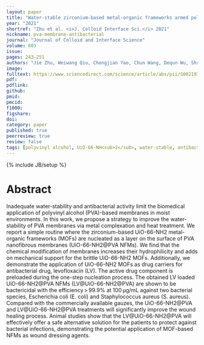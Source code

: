 ```yaml
---
layout: paper
title: "Water-stable zirconium-based metal-organic frameworks armed polyvinyl alcohol nanofibrous membrane with enhanced antibacterial therapy for wound healing"
year: "2021"
shortref: "Zhu et al. <i>J. Colloid Interface Sci.</i> 2021"
nickname: pva-membrane-antibacterial
journal: "Journal of Colloid and Interface Science"
volume: 603
issue: 
pages: 243-251
authors: "Jie Zhu, Weiwang Qiu, Chengjian Yao, Chun Wang, Dequn Wu, Shravan Pradeep, Jianyong Yu, Zijian Dai"
image: 
fulltext: https://www.sciencedirect.com/science/article/abs/pii/S0021979721009589
pdf: 
pdflink: 
github: 
pmid: 
pmcid: 
f1000: 
figshare: 
doi: 
category: paper
published: true
peerreview: true
review: false
tags: [polyvinyl alcohol, UiO-66-NH<sub>2</sub>, water-stable, antibacterial wound dressing]
---
```

{% include JB/setup %}

# Abstract 

Inadequate water-stability and antibacterial activity limit the biomedical application of polyvinyl alcohol (PVA)-based membranes in moist environments. In this work, we propose a strategy to improve the water-stability of PVA membranes via metal complexation and heat treatment. We report a simple routine where the zirconium-based UiO-66-NH2 metal-organic frameworks (MOFs) are nucleated as a layer on the surface of PVA nanofibrous membranes (UiO-66-NH2@PVA NFMs). We find that the chemical modification of membranes increases their hydrophilicity and adds on mechanical support for the brittle UiO-66-NH2 MOFs. Additionally, we demonstrate the application of UiO-66-NH2 MOFs as drug carriers for antibacterial drug, levofloxacin (LV). The active drug component is preloaded during the one-step nucleation process. The obtained LV loaded UiO-66-NH2@PVA NFMs (LV@UiO-66-NH2@PVA) are shown to be bactericidal with the efficiency > 99.9% at 100 μg/mL against two bacterial species, Escherichia coli (E. coli) and Staphylococcus aureus (S. aureus). Compared with the commercially available gauzes, the UiO-66-NH2@PVA and LV@UiO-66-NH2@PVA treatments will significantly improve the wound healing process. Animal studies show that the LV@UiO-66-NH2@PVA will effectively offer a safe alternative solution for the patients to protect against bacterial infections, demonstrating the potential application of MOF-based NFMs as wound dressing agents.